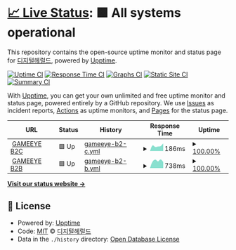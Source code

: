 # [📈 Live Status](https://demo.upptime.js.org): <!--live status--> **🟩 All systems operational**

This repository contains the open-source uptime monitor and status page for [디지털헤럴드](https://dherald.com), powered by [Upptime](https://github.com/upptime/upptime).

[![Uptime CI](https://github.com/dherald/service-status/workflows/Uptime%20CI/badge.svg)](https://github.com/dherald/service-status/actions?query=workflow%3A%22Uptime+CI%22)
[![Response Time CI](https://github.com/dherald/service-status/workflows/Response%20Time%20CI/badge.svg)](https://github.com/dherald/service-status/actions?query=workflow%3A%22Response+Time+CI%22)
[![Graphs CI](https://github.com/dherald/service-status/workflows/Graphs%20CI/badge.svg)](https://github.com/dherald/service-status/actions?query=workflow%3A%22Graphs+CI%22)
[![Static Site CI](https://github.com/dherald/service-status/workflows/Static%20Site%20CI/badge.svg)](https://github.com/dherald/service-status/actions?query=workflow%3A%22Static+Site+CI%22)
[![Summary CI](https://github.com/dherald/service-status/workflows/Summary%20CI/badge.svg)](https://github.com/dherald/service-status/actions?query=workflow%3A%22Summary+CI%22)

With [Upptime](https://upptime.js.org), you can get your own unlimited and free uptime monitor and status page, powered entirely by a GitHub repository. We use [Issues](https://github.com/dherald/service-status/issues) as incident reports, [Actions](https://github.com/dherald/service-status/actions) as uptime monitors, and [Pages](https://demo.upptime.js.org) for the status page.

<!--start: status pages-->
<!-- This summary is generated by Upptime (https://github.com/upptime/upptime) -->
<!-- Do not edit this manually, your changes will be overwritten -->
<!-- prettier-ignore -->
| URL | Status | History | Response Time | Uptime |
| --- | ------ | ------- | ------------- | ------ |
| <img alt="" src="https://favicons.githubusercontent.com/www.deeplol.gg" height="13"> [GAMEEYE B2C](https://www.deeplol.gg) | 🟩 Up | [gameeye-b2-c.yml](https://github.com/dherald/service-status/commits/HEAD/history/gameeye-b2-c.yml) | <details><summary><img alt="Response time graph" src="./graphs/gameeye-b2-c/response-time-week.png" height="20"> 186ms</summary><br><a href="https://demo.upptime.js.org/history/gameeye-b2-c"><img alt="Response time 186" src="https://img.shields.io/endpoint?url=https%3A%2F%2Fraw.githubusercontent.com%2Fdherald%2Fservice-status%2FHEAD%2Fapi%2Fgameeye-b2-c%2Fresponse-time.json"></a><br><a href="https://demo.upptime.js.org/history/gameeye-b2-c"><img alt="24-hour response time 186" src="https://img.shields.io/endpoint?url=https%3A%2F%2Fraw.githubusercontent.com%2Fdherald%2Fservice-status%2FHEAD%2Fapi%2Fgameeye-b2-c%2Fresponse-time-day.json"></a><br><a href="https://demo.upptime.js.org/history/gameeye-b2-c"><img alt="7-day response time 186" src="https://img.shields.io/endpoint?url=https%3A%2F%2Fraw.githubusercontent.com%2Fdherald%2Fservice-status%2FHEAD%2Fapi%2Fgameeye-b2-c%2Fresponse-time-week.json"></a><br><a href="https://demo.upptime.js.org/history/gameeye-b2-c"><img alt="30-day response time 186" src="https://img.shields.io/endpoint?url=https%3A%2F%2Fraw.githubusercontent.com%2Fdherald%2Fservice-status%2FHEAD%2Fapi%2Fgameeye-b2-c%2Fresponse-time-month.json"></a><br><a href="https://demo.upptime.js.org/history/gameeye-b2-c"><img alt="1-year response time 186" src="https://img.shields.io/endpoint?url=https%3A%2F%2Fraw.githubusercontent.com%2Fdherald%2Fservice-status%2FHEAD%2Fapi%2Fgameeye-b2-c%2Fresponse-time-year.json"></a></details> | <details><summary><a href="https://demo.upptime.js.org/history/gameeye-b2-c">100.00%</a></summary><a href="https://demo.upptime.js.org/history/gameeye-b2-c"><img alt="All-time uptime 100.00%" src="https://img.shields.io/endpoint?url=https%3A%2F%2Fraw.githubusercontent.com%2Fdherald%2Fservice-status%2FHEAD%2Fapi%2Fgameeye-b2-c%2Fuptime.json"></a><br><a href="https://demo.upptime.js.org/history/gameeye-b2-c"><img alt="24-hour uptime 100.00%" src="https://img.shields.io/endpoint?url=https%3A%2F%2Fraw.githubusercontent.com%2Fdherald%2Fservice-status%2FHEAD%2Fapi%2Fgameeye-b2-c%2Fuptime-day.json"></a><br><a href="https://demo.upptime.js.org/history/gameeye-b2-c"><img alt="7-day uptime 100.00%" src="https://img.shields.io/endpoint?url=https%3A%2F%2Fraw.githubusercontent.com%2Fdherald%2Fservice-status%2FHEAD%2Fapi%2Fgameeye-b2-c%2Fuptime-week.json"></a><br><a href="https://demo.upptime.js.org/history/gameeye-b2-c"><img alt="30-day uptime 100.00%" src="https://img.shields.io/endpoint?url=https%3A%2F%2Fraw.githubusercontent.com%2Fdherald%2Fservice-status%2FHEAD%2Fapi%2Fgameeye-b2-c%2Fuptime-month.json"></a><br><a href="https://demo.upptime.js.org/history/gameeye-b2-c"><img alt="1-year uptime 100.00%" src="https://img.shields.io/endpoint?url=https%3A%2F%2Fraw.githubusercontent.com%2Fdherald%2Fservice-status%2FHEAD%2Fapi%2Fgameeye-b2-c%2Fuptime-year.json"></a></details>
| <img alt="" src="https://favicons.githubusercontent.com/pro.deeplol.gg" height="13"> [GAMEEYE B2B](https://pro.deeplol.gg) | 🟩 Up | [gameeye-b2-b.yml](https://github.com/dherald/service-status/commits/HEAD/history/gameeye-b2-b.yml) | <details><summary><img alt="Response time graph" src="./graphs/gameeye-b2-b/response-time-week.png" height="20"> 738ms</summary><br><a href="https://demo.upptime.js.org/history/gameeye-b2-b"><img alt="Response time 738" src="https://img.shields.io/endpoint?url=https%3A%2F%2Fraw.githubusercontent.com%2Fdherald%2Fservice-status%2FHEAD%2Fapi%2Fgameeye-b2-b%2Fresponse-time.json"></a><br><a href="https://demo.upptime.js.org/history/gameeye-b2-b"><img alt="24-hour response time 738" src="https://img.shields.io/endpoint?url=https%3A%2F%2Fraw.githubusercontent.com%2Fdherald%2Fservice-status%2FHEAD%2Fapi%2Fgameeye-b2-b%2Fresponse-time-day.json"></a><br><a href="https://demo.upptime.js.org/history/gameeye-b2-b"><img alt="7-day response time 738" src="https://img.shields.io/endpoint?url=https%3A%2F%2Fraw.githubusercontent.com%2Fdherald%2Fservice-status%2FHEAD%2Fapi%2Fgameeye-b2-b%2Fresponse-time-week.json"></a><br><a href="https://demo.upptime.js.org/history/gameeye-b2-b"><img alt="30-day response time 738" src="https://img.shields.io/endpoint?url=https%3A%2F%2Fraw.githubusercontent.com%2Fdherald%2Fservice-status%2FHEAD%2Fapi%2Fgameeye-b2-b%2Fresponse-time-month.json"></a><br><a href="https://demo.upptime.js.org/history/gameeye-b2-b"><img alt="1-year response time 738" src="https://img.shields.io/endpoint?url=https%3A%2F%2Fraw.githubusercontent.com%2Fdherald%2Fservice-status%2FHEAD%2Fapi%2Fgameeye-b2-b%2Fresponse-time-year.json"></a></details> | <details><summary><a href="https://demo.upptime.js.org/history/gameeye-b2-b">100.00%</a></summary><a href="https://demo.upptime.js.org/history/gameeye-b2-b"><img alt="All-time uptime 100.00%" src="https://img.shields.io/endpoint?url=https%3A%2F%2Fraw.githubusercontent.com%2Fdherald%2Fservice-status%2FHEAD%2Fapi%2Fgameeye-b2-b%2Fuptime.json"></a><br><a href="https://demo.upptime.js.org/history/gameeye-b2-b"><img alt="24-hour uptime 100.00%" src="https://img.shields.io/endpoint?url=https%3A%2F%2Fraw.githubusercontent.com%2Fdherald%2Fservice-status%2FHEAD%2Fapi%2Fgameeye-b2-b%2Fuptime-day.json"></a><br><a href="https://demo.upptime.js.org/history/gameeye-b2-b"><img alt="7-day uptime 100.00%" src="https://img.shields.io/endpoint?url=https%3A%2F%2Fraw.githubusercontent.com%2Fdherald%2Fservice-status%2FHEAD%2Fapi%2Fgameeye-b2-b%2Fuptime-week.json"></a><br><a href="https://demo.upptime.js.org/history/gameeye-b2-b"><img alt="30-day uptime 100.00%" src="https://img.shields.io/endpoint?url=https%3A%2F%2Fraw.githubusercontent.com%2Fdherald%2Fservice-status%2FHEAD%2Fapi%2Fgameeye-b2-b%2Fuptime-month.json"></a><br><a href="https://demo.upptime.js.org/history/gameeye-b2-b"><img alt="1-year uptime 100.00%" src="https://img.shields.io/endpoint?url=https%3A%2F%2Fraw.githubusercontent.com%2Fdherald%2Fservice-status%2FHEAD%2Fapi%2Fgameeye-b2-b%2Fuptime-year.json"></a></details>

<!--end: status pages-->

[**Visit our status website →**](https://demo.upptime.js.org)

## 📄 License

- Powered by: [Upptime](https://github.com/upptime/upptime)
- Code: [MIT](./LICENSE) © [디지털헤럴드](https://dherald.com)
- Data in the `./history` directory: [Open Database License](https://opendatacommons.org/licenses/odbl/1-0/)
